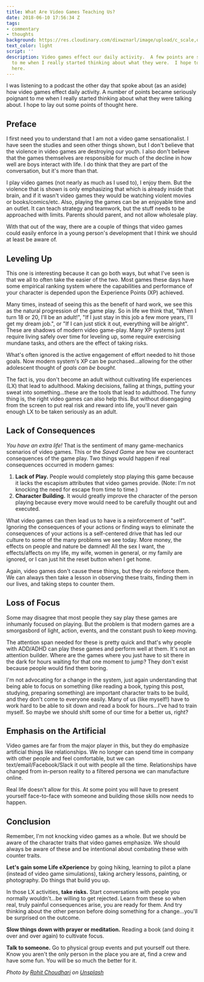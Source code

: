```yaml
---
title: What Are Video Games Teaching Us?
date: 2018-06-10 17:56:34 Z
tags:
- commentary
- thoughts
background: https://res.cloudinary.com/dixwznarl/image/upload/c_scale,q_auto:eco,w_2048/notebook/xbox-controller.jpg
text_color: light
script: ''
description: Video games effect our daily activity.  A few points are seriously poignant
  to me when I really started thinking about what they were.  I hope to lay out some
  here.
---
```


I was listening to a podcast the other day that spoke about (as an aside) how video games effect daily activity.  A number of points became seriously poignant to me when I really started thinking about what they were talking about.  I hope to lay out some points of thought here.

## Preface

I first need you to understand that I am not a video game sensationalist.  I have seen the studies and seen other things shown, but I don't believe that the violence in video games are destroying our youth.  I also don't believe that the games themselves are responsible for much of the decline in how well are boys interact with life.  I do think that they are part of the conversation, but it's more than that.

I play video games (not nearly as much as I used to), I enjoy them.  But the violence that is shown is only emphasizing that which is already inside that brain, and if it wasn't video games they would be watching violent movies or books/comics/etc.  Also, playing the games can be an enjoyable time and an outlet.  It can teach strategy and teamwork, but the stuff needs to be approached with limits.  Parents should parent, and not allow wholesale play.

With that out of the way, there are a couple of things that video games could easily enforce in a young person's development that I think we should at least be aware of.

## Leveling Up

This one is interesting because it can go both ways, but what I've seen is that we all to often take the easier of the two.  Most games these days have some empirical ranking system where the capabilities and performance of your character is depended upon the Experience Points (XP) achieved.

Many times, instead of seeing this as the benefit of hard work, we see this as the natural progression of the game play.  So in life we think that, "When I turn 18 or 20, I'll be an adult!",  "If I just stay in this job a few more years, I'll get my dream job.", or "If I can just stick it out, everything will be alright".  These are shadows of modern video game-play.  Many XP systems just require living safely over time for leveling up, some require exercising mundane tasks, and others are the effect of taking risks.

What's often ignored is the active engagement of effort needed to hit those goals.  Now modern system's XP can be purchased...allowing for the other adolescent thought of _goals can be bought._

The fact is, you don't become an adult without cultivating life experiences (LX) that lead to adulthood.  Making decisions, failing at things, putting your sweat into something...these are the tools that lead to adulthood.  The funny thing is, the right video games can also help this.  But without disengaging from the screen to put real risk and reward into life, you'll never gain enough LX to be taken seriously as an adult.

## Lack of Consequences

_You have an extra life!_  That is the sentiment of many game-mechanics scenarios of video games.  This or the _Saved Game_ are how we counteract consequences of the game play.  Two things would happen if real consequences occurred in modern games:

1. **Lack of Play.**  People would completely stop playing this game because it lacks the escapism attributes that video games provide. (Note: I'm not knocking the need for escape from time to time.)
2. **Character Building.**  It would greatly improve the character of the person playing because every move would need to be carefully thought out and executed.

What video games can then lead us to have is a reinforcement of "self".  Ignoring the consequences of your actions or finding ways to eliminate the consequences of your actions is a self-centered drive that has led our culture to some of the many problems we see today. More money, the effects on people and nature be damned!  All the sex I want, the effects/affects on my life, my wife, women in general, or my family are ignored, or I can just hit the reset button when I get home.

Again, video games don't cause these things, but they do reinforce them.  We can always then take a lesson in observing these traits, finding them in our lives, and taking steps to counter them.

## Loss of Focus

Some may disagree that most people they say play these games are inhumanly focused on playing.  But the problem is that modern games are a smorgasbord of light, action, events, and the constant push to keep moving.

The attention span needed for these is pretty quick and that's why people with ADD/ADHD can play these games and perform well at them.  It's not an attention builder.  Where are the games where you just have to sit there in the dark for hours waiting for that one moment to jump?  They don't exist because people would find them boring.

I'm not advocating for a change in the system, just again understanding that being able to focus on something (like reading a book, typing this post, studying, preparing something) are important character traits to be build, and they don't come to everyone easily.  Many of us (like myself!) have to work hard to be able to sit down and read a book for hours...I've had to train myself.  So maybe we should shift some of our time for a better us, right?

## Emphasis on the Artificial

Video games are far from the major player in this, but they do emphasize artificial things like relationships.  We no longer can spend time in company with other people and feel comfortable, but we can text/email/Facebook/Slack it out with people all the time.  Relationships have changed from in-person reality to a filtered persona we can manufacture online.

Real life doesn't allow for this.  At some point you will have to present yourself face-to-face with someone and building those skills now needs to happen.

## Conclusion

Remember, I'm not knocking video games as a whole.  But we should be aware of the character traits that video games emphasize.  We should always be aware of these and be intentional about combating these with counter traits.

**Let's gain some Life eXperience** by going hiking, learning to pilot a plane (instead of video game simulations), taking archery lessons, painting, or photography.  Do things that build you up.

In those LX activities, **take risks.**  Start conversations with people you normally wouldn't...be willing to get rejected.  Learn from these so when real, truly painful consequences arise, you are ready for them.  And try thinking about the other person before doing something for a change...you'll be surprised on the outcome.

**Slow things down with prayer or meditation.**  Reading a book (and doing it over and over again) to cultivate focus.

**Talk to someone.**  Go to physical group events and put yourself out there.  Know you aren't the only person in the place you are at, find a crew and have some fun.  You will be so much the better for it.

_Photo by_ [_Rohit Choudhari_](https://unsplash.com/photos/tk2_RBZq7RA) _on_ [_Unsplash_](https://unsplash.com/search/photos/video-game)
